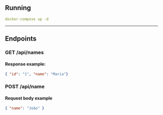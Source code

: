 ## Running

```yaml
docker-compose up -d
```

***

## Endpoints

### GET /api/names
#### Response example:
```JSON
{ "id": "1", "name": "Maria"}
```

### POST /api/name
#### Request body example
```JSON
{ "name": "João" }
```